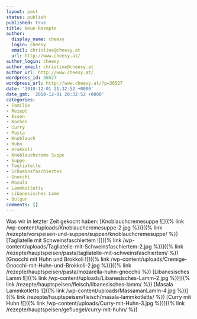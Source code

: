 ```yaml
---
layout: post
status: publish
published: true
title: Neue Rezepte
author:
  display_name: cheesy
  login: cheesy
  email: christine@cheesy.at
  url: http://www.cheesy.at/
author_login: cheesy
author_email: christine@cheesy.at
author_url: http://www.cheesy.at/
wordpress_id: 36527
wordpress_url: http://www.cheesy.at/?p=36527
date: '2018-12-01 21:32:52 +0000'
date_gmt: '2018-12-01 20:32:52 +0000'
categories:
- Familie
- Rezept
- Essen
- Kochen
- Curry
- Pasta
- Knoblauch
- Huhn
- Brokkoli
- Knoblauchcreme Suppe
- Suppe
- Tagliatelle
- Schweinsfaschiertes
- Gnocchi
- Masala
- Lammkotletts
- Libanesisches Lamm
- Bulgur
comments: []
---
```

Was wir in letzter Zeit gekocht haben:
[Knoblauchcremesuppe ![]({% link /wp-content/uploads/Knoblauchcremesuppe-2.jpg %})]({% link /rezepte/vorspeisen-und-suppen/suppen/knoblauchcremesuppe/ %})
[Tagliatelle mit Schweinsfaschiertem ![]({% link /wp-content/uploads/Tagliatelle-mit-Schweinsfaschiertem-2.jpg %})]({% link /rezepte/hauptspeisen/pasta/tagliatelle-mit-schweinsfaschiertem/ %})
[Gnocchi mit Huhn und Brokkoli ![]({% link /wp-content/uploads/Cremige-Gnocchi-mit-Huhn-und-Brokkoli-2.jpg %})]({% link /rezepte/hauptspeisen/pasta/mozarella-huhn-gnocchi/ %})
[Libanesisches Lamm ![]({% link /wp-content/uploads/Libanesisches-Lamm-2.jpg %})]({% link /rezepte/hauptspeisen/fleisch/libanesisches-lamm/ %})
[Masala Lammkotletts ![]({% link /wp-content/uploads/MassamanLamm-4.jpg %})]({% link /rezepte/hauptspeisen/fleisch/masala-lammkotletts/ %})
[Curry mit Huhn ![]({% link /wp-content/uploads/Curry-mit-Huhn-3.jpg %})]({% link /rezepte/hauptspeisen/gefluegel/curry-mit-huhn/ %})
